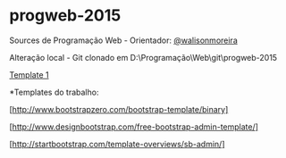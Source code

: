 # progweb-2015

Sources de Programação Web - Orientador: [@walisonmoreira](https://github.com/walisonmoreira)


Alteração local - Git clonado em D:\Programação\Web\git\progweb-2015


[Template 1](http://htmlcoder.me/worthy-free-bootstrap-template)


*Templates do trabalho:

[http://www.bootstrapzero.com/bootstrap-template/binary]

[http://www.designbootstrap.com/free-bootstrap-admin-template/]

[http://startbootstrap.com/template-overviews/sb-admin/]


